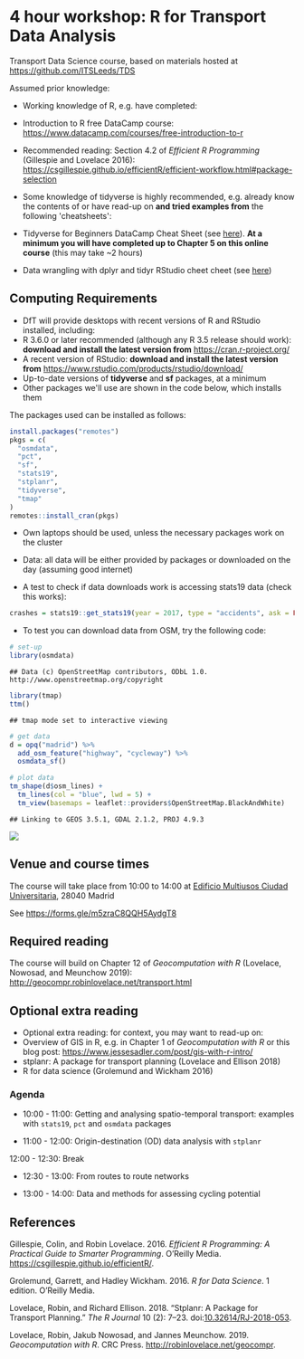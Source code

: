 4 hour workshop: R for Transport Data Analysis
================

Transport Data Science course, based on materials hosted at <https://github.com/ITSLeeds/TDS>

Assumed prior knowledge:

-   Working knowledge of R, e.g. have completed:
-   Introduction to R free DataCamp course: <https://www.datacamp.com/courses/free-introduction-to-r>
-   Recommended reading: Section 4.2 of *Efficient R Programming* (Gillespie and Lovelace 2016): <https://csgillespie.github.io/efficientR/efficient-workflow.html#package-selection>

-   Some knowledge of tidyverse is highly recommended, e.g. already know the contents of or have read-up on **and tried examples from** the following 'cheatsheets':
-   Tidyverse for Beginners DataCamp Cheat Sheet (see [here](https://s3.amazonaws.com/assets.datacamp.com/blog_assets/Tidyverse+Cheat+Sheet.pdf)). **At a minimum you will have completed up to Chapter 5 on this online course** (this may take ~2 hours)
-   Data wrangling with dplyr and tidyr RStudio cheet cheet (see [here](https://www.rstudio.com/wp-content/uploads/2015/02/data-wrangling-cheatsheet.pdf))

<!-- **It's in the Analysis directorate** -->
Computing Requirements
----------------------

-   DfT will provide desktops with recent versions of R and RStudio installed, including:
-   R 3.6.0 or later recommended (although any R 3.5 release should work): **download and install the latest version from** <https://cran.r-project.org/>
-   A recent version of RStudio: **download and install the latest version from** <https://www.rstudio.com/products/rstudio/download/>
-   Up-to-date versions of **tidyverse** and **sf** packages, at a minimum
-   Other packages we'll use are shown in the code below, which installs them

The packages used can be installed as follows:

``` r
install.packages("remotes")
pkgs = c(
  "osmdata",
  "pct",
  "sf",
  "stats19",
  "stplanr",
  "tidyverse",
  "tmap"
)
remotes::install_cran(pkgs)
```

-   Own laptops should be used, unless the necessary packages work on the cluster

-   Data: all data will be either provided by packages or downloaded on the day (assuming good internet)
-   A test to check if data downloads work is accessing stats19 data (check this works):

``` r
crashes = stats19::get_stats19(year = 2017, type = "accidents", ask = FALSE)
```

-   To test you can download data from OSM, try the following code:

``` r
# set-up
library(osmdata)
```

    ## Data (c) OpenStreetMap contributors, ODbL 1.0. http://www.openstreetmap.org/copyright

``` r
library(tmap)
ttm()
```

    ## tmap mode set to interactive viewing

``` r
# get data
d = opq("madrid") %>% 
  add_osm_feature("highway", "cycleway") %>% 
  osmdata_sf()

# plot data
tm_shape(d$osm_lines) + 
  tm_lines(col = "blue", lwd = 5) +
  tm_view(basemaps = leaflet::providers$OpenStreetMap.BlackAndWhite)
```

    ## Linking to GEOS 3.5.1, GDAL 2.1.2, PROJ 4.9.3

![](analysis-4hr_files/figure-markdown_github/unnamed-chunk-3-1.png)

Venue and course times
----------------------

The course will take place from 10:00 to 14:00 at [Edificio Multiusos Ciudad Universitaria](https://www.google.com/maps/place/Edificio+Multiusos/@40.4500279,-3.7331934,15z/data=!4m5!3m4!1s0x0:0x721fc321c370faad!8m2!3d40.4500279!4d-3.7331934), 28040 Madrid

See <https://forms.gle/m5zraC8QQH5AydgT8>

<!-- - Download data from open roads: put on test scripts -->
Required reading
----------------

The course will build on Chapter 12 of *Geocomputation with R* (Lovelace, Nowosad, and Meunchow 2019): <http://geocompr.robinlovelace.net/transport.html>

Optional extra reading
----------------------

-   Optional extra reading: for context, you may want to read-up on:
-   Overview of GIS in R, e.g. in Chapter 1 of *Geocomputation with R* or this blog post: <https://www.jessesadler.com/post/gis-with-r-intro/>
-   stplanr: A package for transport planning (Lovelace and Ellison 2018)
-   R for data science (Grolemund and Wickham 2016)

### Agenda

-   10:00 - 11:00: Getting and analysing spatio-temporal transport: examples with `stats19`, `pct` and `osmdata` packages

-   11:00 - 12:00: Origin-destination (OD) data analysis with `stplanr`

12:00 - 12:30: Break

-   12:30 - 13:00: From routes to route networks

-   13:00 - 14:00: Data and methods for assessing cycling potential

References
----------

Gillespie, Colin, and Robin Lovelace. 2016. *Efficient R Programming: A Practical Guide to Smarter Programming*. O’Reilly Media. <https://csgillespie.github.io/efficientR/>.

Grolemund, Garrett, and Hadley Wickham. 2016. *R for Data Science*. 1 edition. O’Reilly Media.

Lovelace, Robin, and Richard Ellison. 2018. “Stplanr: A Package for Transport Planning.” *The R Journal* 10 (2): 7–23. doi:[10.32614/RJ-2018-053](https://doi.org/10.32614/RJ-2018-053).

Lovelace, Robin, Jakub Nowosad, and Jannes Meunchow. 2019. *Geocomputation with R*. CRC Press. <http://robinlovelace.net/geocompr>.
